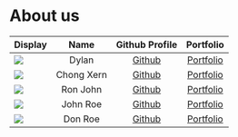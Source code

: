 # About us

Display | Name | Github Profile | Portfolio 
--------|:----:|:--------------:|:---------:
![](https://via.placeholder.com/100.png?text=Photo) | Dylan | [Github](https://github.com/) | [Portfolio](docs/team/johndoe.md)
![](https://via.placeholder.com/100.png?text=Photo) | Chong Xern | [Github](https://github.com/ChongXern/) | [Portfolio](docs/team/chongxern.md)
![](https://via.placeholder.com/100.png?text=Photo) | Ron John | [Github](https://github.com/) | [Portfolio](docs/team/johndoe.md)
![](https://via.placeholder.com/100.png?text=Photo) | John Roe | [Github](https://github.com/) | [Portfolio](docs/team/johndoe.md)
![](https://via.placeholder.com/100.png?text=Photo) | Don Roe | [Github](https://github.com/) | [Portfolio](docs/team/johndoe.md)
